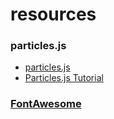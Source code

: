 # resources

### particles.js
- [particles.js](https://vincentgarreau.com/particles.js/)
- [Particles.js Tutorial](https://www.youtube.com/watch?v=0jQQCxuPF8k)

### [FontAwesome](https://fontawesome.com/)

